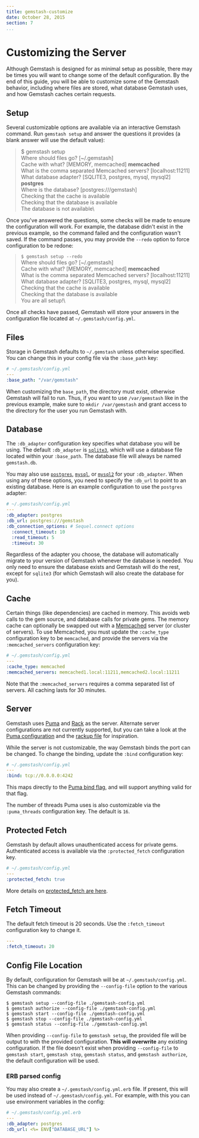 ```yaml
---
title: gemstash-customize
date: October 28, 2015
section: 7
...
```


# Customizing the Server

Although Gemstash is designed for as minimal setup as possible, there may be
times you will want to change some of the default configuration. By the end of
this guide, you will be able to customize some of the Gemstash behavior,
including where files are stored, what database Gemstash uses, and how Gemstash
caches certain requests.

## Setup

Several customizable options are available via an interactive Gemstash command.
Run `gemstash setup` and answer the questions it provides (a blank answer will
use the default value):

> $ gemstash setup\
> Where should files go? [~/.gemstash]\
> Cache with what? [MEMORY, memcached] **memcached**\
> What is the comma separated Memcached servers? [localhost:11211]\
> What database adapter? [SQLITE3, postgres, mysql, mysql2] **postgres**\
> Where is the database? [postgres:///gemstash]\
> Checking that the cache is available\
> Checking that the database is available\
> The database is not available\

Once you've answered the questions, some checks will be made to ensure the
configuration will work. For example, the database didn't exist in the previous
example, so the command failed and the configuration wasn't saved. If the
command passes, you may provide the `--redo` option to force configuration to be
redone:

> `$ gemstash setup --redo`\
> Where should files go? [~/.gemstash]\
> Cache with what? [MEMORY, memcached] **memcached**\
> What is the comma separated Memcached servers? [localhost:11211]\
> What database adapter? [SQLITE3, postgres, mysql, mysql2]\
> Checking that the cache is available\
> Checking that the database is available\
> You are all setup!\

Once all checks have passed, Gemstash will store your answers in the
configuration file located at `~/.gemstash/config.yml`.

## Files

Storage in Gemstash defaults to `~/.gemstash` unless otherwise specified. You
can change this in your config file via the `:base_path` key:
```yaml
# ~/.gemstash/config.yml
---
:base_path: "/var/gemstash"
```

When customizing the `base_path`, the directory must exist, otherwise Gemstash
will fail to run. Thus, if you want to use `/var/gemstash` like in the previous
example, make sure to `mkdir /var/gemstash` and grant access to the directory
for the user you run Gemstash with.

## Database

The `:db_adapter` configuration key specifies what database you will be using.
The default `:db_adapter` is [`sqlite3`][SQLITE], which will
use a database file located within your `:base_path`. The database file will
always be named `gemstash.db`.

You may also use [`postgres`][POSTGRES], [`mysql`][MYSQL], or [`mysql2`][MYSQL2]
for your `:db_adapter`. When using any of these options, you need to specify the
`:db_url` to point to an existing database. Here is an example configuration to
use the `postgres` adapter:
```yaml
# ~/.gemstash/config.yml
---
:db_adapter: postgres
:db_url: postgres:///gemstash
:db_connection_options: # Sequel.connect options
  :connect_timeout: 10
  :read_timeout: 5
  :timeout: 30
```

Regardless of the adapter you choose, the database will automatically migrate to
your version of Gemstash whenever the database is needed. You only need to
ensure the database exists and Gemstash will do the rest, except for `sqlite3`
(for which Gemstash will also create the database for you).

## Cache

Certain things (like dependencies) are cached in memory. This avoids web calls
to the gem source, and database calls for private gems. The memory cache can
optionally be swapped out with a [Memcached][MEMCACHED] server (or
cluster of servers). To use Memcached, you must update the `:cache_type`
configuration key to be `memcached`, and provide the servers via the
`:memcached_servers` configuration key:
```yaml
# ~/.gemstash/config.yml
---
:cache_type: memcached
:memcached_servers: memcached1.local:11211,memcached2.local:11211
```

Note that the `:memcached_servers` requires a comma separated list of servers.
All caching lasts for 30 minutes.

## Server

Gemstash uses [Puma][PUMA] and [Rack][RACK] as the
server. Alternate server configurations are not currently supported, but you can
take a look at the [Puma configuration][PUMA_CONFIG] and the [rackup file][RACKUP_FILE]
for inspiration.

While the server is not customizable, the way Gemstash binds the port can be
changed. To change the binding, update the `:bind` configuration key:
```yaml
# ~/.gemstash/config.yml
---
:bind: tcp://0.0.0.0:4242
```

This maps directly to the [Puma bind flag][PUMA_BIND], and will support
anything valid for that flag.

The number of threads Puma uses is also customizable via the `:puma_threads`
configuration key. The default is `16`.

## Protected Fetch

Gemstash by default allows unauthenticated access for private
gems. Authenticated access is available via the `:protected_fetch` configuration
key.

```yaml
# ~/.gemstash/config.yml
---
:protected_fetch: true
```

More details on [protected_fetch are here][PROTECTED_FETCH].

## Fetch Timeout

The default fetch timeout is 20 seconds. Use the `:fetch_timeout` configuration
key to change it.

```yaml
---
:fetch_timeout: 20
```

## Config File Location

By default, configuration for Gemstash will be at `~/.gemstash/config.yml`. This
can be changed by providing the `--config-file` option to the various Gemstash
commands:
```
$ gemstash setup --config-file ./gemstash-config.yml
$ gemstash authorize --config-file ./gemstash-config.yml
$ gemstash start --config-file ./gemstash-config.yml
$ gemstash stop --config-file ./gemstash-config.yml
$ gemstash status --config-file ./gemstash-config.yml
```

When providing `--config-file` to `gemstash setup`, the provided file will be
output to with the provided configuration. **This will overwrite** any existing
configuration. If the file doesn't exist when providing `--config-file` to
`gemstash start`, `gemstash stop`, `gemstash status`, and `gemstash authorize`,
the default configuration will be used.

### ERB parsed config

You may also create a `~/.gemstash/config.yml.erb` file. If present, this will
be used instead of `~/.gemstash/config.yml`. For example, with this you can use
environment variables in the config:

```yaml
# ~/.gemstash/config.yml.erb
---
:db_adapter: postgres
:db_url: <%= ENV["DATABASE_URL"] %>
```

[SQLITE]: https://www.sqlite.org/
[POSTGRES]: http://www.postgresql.org/
[MYSQL]: http://www.mysql.com/
[MYSQL2]: http://sequel.jeremyevans.net/rdoc/files/doc/opening_databases_rdoc.html#label-mysql2
[MEMCACHED]: http://memcached.org/
[PUMA]: http://puma.io/
[RACK]: http://rack.github.io/
[PUMA_CONFIG]: https://github.com/bundler/gemstash/blob/master/lib/gemstash/puma.rb
[RACKUP_FILE]: https://github.com/bundler/gemstash/blob/master/lib/gemstash/config.ru
[PUMA_BIND]: https://github.com/puma/puma#binding-tcp--sockets
[PROTECTED_FETCH]: ./gemstash-private-gems.7.md#protected-fetching

